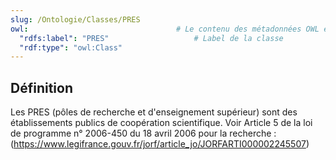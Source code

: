 ```yaml
---
slug: /Ontologie/Classes/PRES
owl:                                 # Le contenu des métadonnées OWL est utilisé par la balise <OntologyTable>
  "rdfs:label": "PRES"                   # Label de la classe
  "rdf:type": "owl:Class"
---
```

## Définition

Les PRES (pôles de recherche et d'enseignement supérieur) sont des établissements publics de coopération scientifique.
Voir Article 5 de la loi de programme n° 2006-450 du 18 avril 2006 pour la recherche : (https://www.legifrance.gouv.fr/jorf/article_jo/JORFARTI000002245507)
